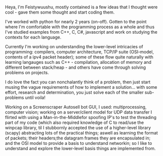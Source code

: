 Heya, I'm Feistywuushu, mostly contained is a few ideas that I thought were cool - gave them some thought and start coding them.

I've worked with python for nearly 2 years (on-off). Gotten to the point where I'm comfortable with the programming process as a whole and thus I've studied examples from C++, C, C#, javascript and work on studying the contexts for each language.

Currently I'm working on understanding the lower-level intricacies of programming: compilers, computer architecture, TCP/IP suite (OSI-model, contents of a ipv4 packet header); 
some of these flow quite naturally with learning langauges such as C++ - compilation, allocation of memory and different between stack/heap - and others have come through solving
problems on projects.

I do love the fact you can nonchalantly think of a problem, then just start musing the vague requirements of how to implement a solution... with some effort, research and determination, you just solve each of the smaller sub-problems until voila!

Working on a Screenscraper Autosell bot GUI, I used: multiprocessing, computer vision; working on a server/client model for UDP data transfer I flirted with using a Man-in-the-Middlefor spoofing IP's to test the threading part of my code (which also required knowledge of C to read/use the winpcap library, til I stubbornly accepted the use of a higher-level library (scapy) abstracting lots of the practical things; aswell as learning the format of packets; their headers;the datagram frames they are encapsulated in; and the OSI model to provide a basis to understand networkin; so I like to understand and explore the lower-level basis things are implemented from.

